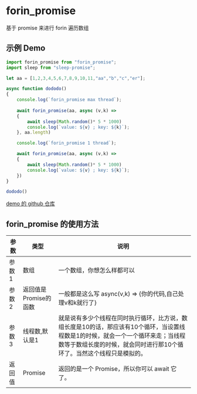 # forin_promise

基于 promise 来进行 forin 遍历数组



## 示例 Demo

```typescript
import forin_promise from "forin_promise";
import sleep from "sleep-promise";

let aa = [1,2,3,4,5,6,7,8,9,10,11,"aa","b","c","er"];

async function dododo()
{
    console.log(`forin_promise max thread`);
    
    await forin_promise(aa, async (v,k) =>
    {
        await sleep(Math.random()* 5 * 1000)
        console.log(`value: ${v} ; key: ${k}`);
    }, aa.length)

    console.log(`forin_promise 1 thread`);

    await forin_promise(aa, async (v,k) =>
    {
        await sleep(Math.random()* 5 * 1000)
        console.log(`value: ${v} ; key: ${k}`);
    })
}

dododo()
```

[demo 的 github 仓库](https://github.com/cxwithyxy/forin_promise_demo)



## forin_promise 的使用方法

| 参数   | 类型                  | 说明                                                         |
| ------ | --------------------- | ------------------------------------------------------------ |
| 参数1  | 数组                  | 一个数组，你想怎么样都可以                                   |
| 参数2  | 返回值是Promise的函数 | 一般都是这么写 async(v,k) => {你的代码,自己处理v和k就行了}   |
| 参数3  | 线程数,默认是1        | 就是说有多少个线程在同时执行循环，比方说，数组长度是10的话，那应该有10个循环，当设置线程数是1的时候，就会一个一个循环来走；当线程数等于数组长度的时候，就会同时进行那10个循环了。当然这个线程只是模拟的。 |
| 返回值 | Promise               | 返回的是一个 Promise，所以你可以 await 它了。                |

